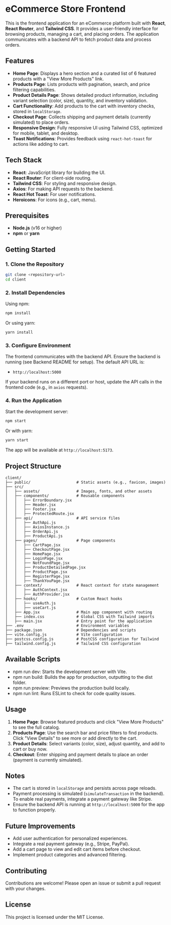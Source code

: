 
# eCommerce Store Frontend
This is the frontend application for an eCommerce platform built with **React**, **React Router**, and **Tailwind CSS**. It provides a user-friendly interface for browsing products, managing a cart, and placing orders. The application communicates with a backend API to fetch product data and process orders.

## Features
- **Home Page**: Displays a hero section and a curated list of 6 featured products with a "View More Products" link.
- **Products Page**: Lists products with pagination, search, and price filtering capabilities.
- **Product Details Page**: Shows detailed product information, including variant selection (color, size), quantity, and inventory validation.
- **Cart Functionality**: Add products to the cart with inventory checks, stored in `localStorage`.
- **Checkout Page**: Collects shipping and payment details (currently simulated) to place orders.
- **Responsive Design**: Fully responsive UI using Tailwind CSS, optimized for mobile, tablet, and desktop.
- **Toast Notifications**: Provides feedback using `react-hot-toast` for actions like adding to cart.

## Tech Stack
- **React**: JavaScript library for building the UI.
- **React Router**: For client-side routing.
- **Tailwind CSS**: For styling and responsive design.
- **Axios**: For making API requests to the backend.
- **React Hot Toast**: For user notifications.
- **Heroicons**: For icons (e.g., cart, menu).

## Prerequisites
- **Node.js** (v16 or higher)
- **npm** or **yarn**

## Getting Started

### 1. Clone the Repository
```bash
git clone <repository-url>
cd client
```

### 2. Install Dependencies
Using npm:
```bash
npm install
```
Or using yarn:
```bash
yarn install
```

### 3. Configure Environment
The frontend communicates with the backend API. Ensure the backend is running (see Backend README for setup). The default API URL is:
- `http://localhost:5000`

If your backend runs on a different port or host, update the API calls in the frontend code (e.g., in `axios` requests).

### 4. Run the Application
Start the development server:
```bash
npm start
```
Or with yarn:
```bash
yarn start
```

The app will be available at `http://localhost:5173`.

## Project Structure
```
client/
├── public/                    # Static assets (e.g., favicon, images)
├── src/
│   ├── assets/                # Images, fonts, and other assets
│   ├── components/            # Reusable components
│   │   ├── ErrorBoundary.jsx
│   │   ├── Header.jsx
│   │   ├── Footer.jsx
│   │   ├── ProtectedRoute.jsx
│   ├── api/                   # API service files
│   │   ├── AuthApi.js
│   │   ├── AxiosInstance.js
│   │   ├── OrderApi.js
│   │   ├── ProductApi.js
│   ├── pages/                 # Page components
│   │   ├── CartPage.jsx
│   │   ├── CheckoutPage.jsx
│   │   ├── HomePage.jsx
│   │   ├── LoginPage.jsx
│   │   ├── NotFoundPage.jsx
│   │   ├── ProductDetailedPage.jsx
│   │   ├── ProductPage.jsx
│   │   ├── RegisterPage.jsx
│   │   ├── ThankYouPage.jsx
│   ├── context/               # React context for state management
│   │   ├── AuthContext.jsx
│   │   ├── AuthProvider.jsx
│   ├── hooks/                 # Custom React hooks
│   │   ├── useAuth.js
│   │   ├── useCart.js
│   ├── App.jsx                # Main app component with routing
│   ├── index.css              # Global CSS with Tailwind imports
│   ├── main.jsx               # Entry point for the application
├── .env                       # Environment variables
├── package.json               # Dependencies and scripts
├── vite.config.js             # Vite configuration
├── postcss.config.js          # PostCSS configuration for Tailwind
├── tailwind.config.js         # Tailwind CSS configuration
```

## Available Scripts
- npm run dev: Starts the development server with Vite.
- npm run build: Builds the app for production, outputting to the dist folder.
- npm run preview: Previews the production build locally.
- npm run lint: Runs ESLint to check for code quality issues.

## Usage
1. **Home Page**: Browse featured products and click "View More Products" to see the full catalog.
2. **Products Page**: Use the search bar and price filters to find products. Click "View Details" to see more or add directly to the cart.
3. **Product Details**: Select variants (color, size), adjust quantity, and add to cart or buy now.
4. **Checkout**: Enter shipping and payment details to place an order (payment is currently simulated).

## Notes
- The cart is stored in `localStorage` and persists across page reloads.
- Payment processing is simulated (`simulateTransaction` in the backend). To enable real payments, integrate a payment gateway like Stripe.
- Ensure the backend API is running at `http://localhost:5000` for the app to function properly.

## Future Improvements
- Add user authentication for personalized experiences.
- Integrate a real payment gateway (e.g., Stripe, PayPal).
- Add a cart page to view and edit cart items before checkout.
- Implement product categories and advanced filtering.

## Contributing
Contributions are welcome! Please open an issue or submit a pull request with your changes.

## License
This project is licensed under the MIT License.
```

